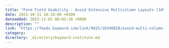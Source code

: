 ```yaml
---
title: "Form Field Usability - Avoid Extensive Multicolumn Layouts (16% Make This Form Usability Mistake)"
date: 2023-10-31 10:10:00 +0100
dateadded: 2023-11-02 00:02:38 +0000
description: ""
link: "https://feeds.baymard.com/link/9825/10340828/avoid-multi-column-forms"
category:
directory: _directory/baymard-institute.md
---
```

